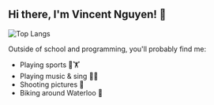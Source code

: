 ## Hi there, I'm Vincent Nguyen! 👋
![Top Langs](https://github-readme-stats.vercel.app/api/top-langs/?username=vinny-nguyen&langs_count=8)

Outside of school and programming, you'll probably find me:
- Playing sports 🏉🏋️
- Playing music & sing 🎹🎸
- Shooting pictures 📸
- Biking around Waterloo 🚵
<!--
**vinny-nguyen/vinny-nguyen** is a ✨ _special_ ✨ repository because its `README.md` (this file) appears on your GitHub profile.

Here are some ideas to get you started:

- 🔭 I’m currently working on ...
- 🌱 I’m currently learning ...
- 👯 I’m looking to collaborate on ...
- 🤔 I’m looking for help with ...
- 💬 Ask me about ...
- 📫 How to reach me: ...
- 😄 Pronouns: ...
- ⚡ Fun fact: ...
-->
